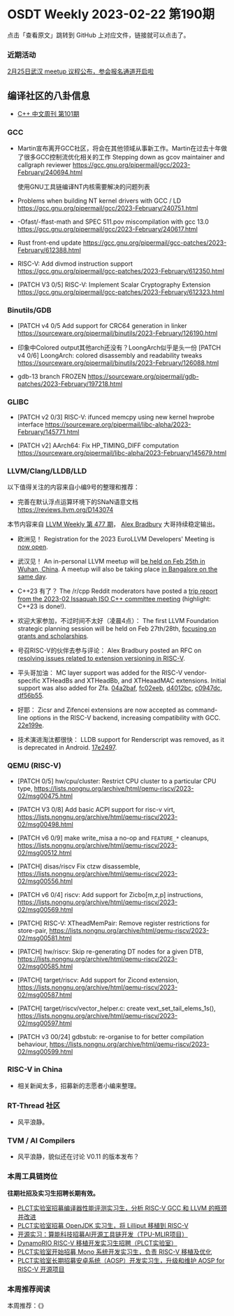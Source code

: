 # OSDT Weekly 2023-02-22 第190期

点击「查看原文」跳转到 GitHub 上对应文件，链接就可以点击了。

### 近期活动

[2月25日武汉 meetup 议程公布，参会报名通道开启啦](https://mp.weixin.qq.com/s/BilPcfoGUgn3EVuauT5F1A)

## 编译社区的八卦信息

- [C++ 中文周刊 第101期](https://mp.weixin.qq.com/s/OP9h3qvL51cqn38LrgDnGg)

### GCC

- Martin宣布离开GCC社区，将会在其他领域从事新工作。Martin在过去十年做了很多GCC控制流优化相关的工作
  Stepping down as gcov maintainer and callgraph reviewer
  https://gcc.gnu.org/pipermail/gcc/2023-February/240694.html

  使用GNU工具链编译NT内核需要解决的问题列表
- Problems when building NT kernel drivers with GCC / LD
  https://gcc.gnu.org/pipermail/gcc/2023-February/240751.html

- -Ofast/-ffast-math and SPEC 511.pov miscompilation with gcc 13.0
  https://gcc.gnu.org/pipermail/gcc/2023-February/240617.html

- Rust front-end update
  https://gcc.gnu.org/pipermail/gcc-patches/2023-February/612388.html

- RISC-V: Add divmod instruction support
  https://gcc.gnu.org/pipermail/gcc-patches/2023-February/612350.html

- [PATCH V3 0/5] RISC-V: Implement Scalar Cryptography Extension
  https://gcc.gnu.org/pipermail/gcc-patches/2023-February/612323.html

### Binutils/GDB

- [PATCH v4 0/5 Add support for CRC64 generation in linker
  https://sourceware.org/pipermail/binutils/2023-February/126190.html

- 印象中Colored output其他arch还没有？LoongArch似乎是头一份
  [PATCH v4 0/6] LoongArch: colored disassembly and readability tweaks
  https://sourceware.org/pipermail/binutils/2023-February/126088.html

- gdb-13 branch FROZEN
  https://sourceware.org/pipermail/gdb-patches/2023-February/197218.html

### GLIBC

-  [PATCH v2 0/3] RISC-V: ifunced memcpy using new kernel hwprobe interface
   https://sourceware.org/pipermail/libc-alpha/2023-February/145771.html

- [PATCH v2] AArch64: Fix HP_TIMING_DIFF computation
  https://sourceware.org/pipermail/libc-alpha/2023-February/145679.html

### LLVM/Clang/LLDB/LLD


以下值得关注的内容来自小编9号的整理和推荐：

- 完善在默认浮点运算环境下的SNaN语意文档
  https://reviews.llvm.org/D143074

本节内容来自 [LLVM Weekly 第 477 期](http://llvmweekly.org/issue/477)，
[Alex Bradbury](https://www.linkedin.com/in/alex-bradbury/) 大哥持续稳定输出。

* 欧洲见！ Registration for the 2023 EuroLLVM Developers' Meeting is [now open](https://discourse.llvm.org/t/registration-for-the-2023-euro-llvm-developers-meeting-is-now-open/68556).

* 武汉见！ An in-personal LLVM meetup will [be held on Feb 25th in Wuhan, China](https://discourse.llvm.org/t/llvm-meetup-in-wuhan-china-feb-25-2023/68441/). A meetup will also be taking place [in Bangalore on the same day](https://discourse.llvm.org/t/llvm-social-bangalore-meetup-saturday-feb-25/68559).

* C++23 有了？ The /r/cpp Reddit moderators have posted a [trip report from the 2023-02 Issaquah ISO C++ committee meeting](https://old.reddit.com/r/cpp/comments/112ef9t/202302_issaquah_iso_c_committee_trip_report_c23/) (highlight: C++23 is done!).

* 欢迎大家参加，不过时间不太好（凌晨4点）： The first LLVM Foundation strategic planning session will be held on Feb 27th/28th, [focusing on grants and scholarships](https://discourse.llvm.org/t/strategic-planning-grants-scholarships-meeting-feb-27-28/68550).

* 号召RISC-V的伙伴去参与评论： Alex Bradbury posted an RFC on [resolving issues related to extension versioning in RISC-V](https://discourse.llvm.org/t/rfc-resolving-issues-related-to-extension-versioning-in-risc-v/68472).

* 平头哥加油： MC layer support was added for the RISC-V vendor-specific XTHeadBs and XTHeadBb, and XTHeaadMAC extensions. Initial support was also added for Zfa.
  [04a2baf](https://reviews.llvm.org/rG04a2baf58f23),
  [fc02eeb](https://reviews.llvm.org/rGfc02eeb24fc0),
  [d4012bc](https://reviews.llvm.org/rGd4012bc43f9a),
  [c0947dc](https://reviews.llvm.org/rGc0947dc44109),
  [df56b55](https://reviews.llvm.org/rGdf56b55e1288).

* 好耶： Zicsr and Zifencei extensions are now accepted as command-line options in the RISC-V backend, increasing compatibility with GCC.
  [22e199e](https://reviews.llvm.org/rG22e199e6afb1).

* 技术演进淘汰都很快： LLDB support for Renderscript was removed, as it is deprecated in Android.
  [17e2497](https://reviews.llvm.org/rG17e2497593d6).

### QEMU (RISC-V)


- [PATCH 0/5] hw/cpu/cluster: Restrict CPU cluster to a particular CPU type,
  https://lists.nongnu.org/archive/html/qemu-riscv/2023-02/msg00475.html

- [PATCH V3 0/8] Add basic ACPI support for risc-v virt,
  https://lists.nongnu.org/archive/html/qemu-riscv/2023-02/msg00498.html

- [PATCH v6 0/9] make write_misa a no-op and `FEATURE_*` cleanups,
  https://lists.nongnu.org/archive/html/qemu-riscv/2023-02/msg00512.html

- [PATCH] disas/riscv Fix ctzw disassemble,
  https://lists.nongnu.org/archive/html/qemu-riscv/2023-02/msg00556.html

- [PATCH v6 0/4] riscv: Add support for Zicbo[m,z,p] instructions,
  https://lists.nongnu.org/archive/html/qemu-riscv/2023-02/msg00569.html

- [PATCH] RISC-V: XTheadMemPair: Remove register restrictions for store-pair,
  https://lists.nongnu.org/archive/html/qemu-riscv/2023-02/msg00581.html

- [PATCH] hw/riscv: Skip re-generating DT nodes for a given DTB,
  https://lists.nongnu.org/archive/html/qemu-riscv/2023-02/msg00585.html

- [PATCH] target/riscv: Add support for Zicond extension,
  https://lists.nongnu.org/archive/html/qemu-riscv/2023-02/msg00587.html

- [PATCH] target/riscv/vector_helper.c: create vext_set_tail_elems_1s(),
  https://lists.nongnu.org/archive/html/qemu-riscv/2023-02/msg00597.html

- [PATCH v3 00/24] gdbstub: re-organise to for better compilation behaviour,
  https://lists.nongnu.org/archive/html/qemu-riscv/2023-02/msg00599.html

### RISC-V in China

- 相关新闻太多，招募新的志愿者小编来整理。

### RT-Thread 社区

- 风平浪静。

### TVM / AI Compilers

- 风平浪静，貌似还在讨论 V0.11 的版本发布？

### 本周工具链岗位

**往期社招及实习生招聘长期有效。**

- [PLCT实验室招募编译器性能评测实习生，分析 RISC-V GCC 和 LLVM 的瓶颈并改进](https://mp.weixin.qq.com/s/F6NlJ7h9bKKZzuiRvJHwnw)
- [PLCT实验室招募 OpenJDK 实习生，将 Lilliput 移植到 RISC-V](https://mp.weixin.qq.com/s/h-5UzNQKV-5O_qXEJcAnQA)
- [开源实习：算能科技招募AI开源工具链开发（TPU-MLIR项目）](https://mp.weixin.qq.com/s/IBJh0ip4k11PzIMZecsWSw)
- [DynamoRIO RISC-V 移植开发实习生招聘（PLCT实验室）](https://mp.weixin.qq.com/s/J_5TjT6DOqeOXJXQI5VQxw)
- [PLCT实验室开始招募 Mono 系统开发实习生，负责 RISC-V 移植及优化](https://mp.weixin.qq.com/s/whEW7Hay1jIP1tBzIPay1A)
- [PLCT实验室长期招募安卓系统（AOSP）开发实习生，升级和维护 AOSP for RISC-V 开源项目](https://mp.weixin.qq.com/s/dJP2cEB1nex2inR5c-cJog)


### 本周推荐阅读

本周推荐：《》
